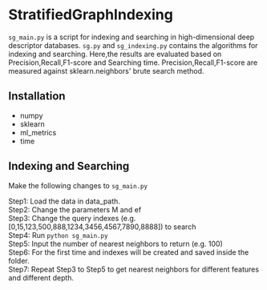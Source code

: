 # StratifiedGraphIndexing
```sg_main.py``` is a script for indexing and searching in high-dimensional deep descriptor databases. ```sg.py``` and ```sg_indexing.py``` contains the algorithms for indexing and searching. Here,the results are evaluated based on Precision,Recall,F1-score and Searching time. Precision,Recall,F1-score are measured against sklearn.neighbors' brute search method.

## Installation
* numpy
* sklearn
* ml_metrics
* time



## Indexing and Searching

Make the following changes to ```sg_main.py```

Step1:  Load the data in data_path.  
Step2:  Change the parameters M and ef  
Step3:  Change the query indexes (e.g. [0,15,123,500,888,1234,3456,4567,7890,8888]) to search  
Step4:  Run ``` python sg_main.py ```  
Step5:  Input the number of nearest neighbors to return (e.g. 100)  
Step6:  For the first time and indexes will be created and saved inside the folder.  
Step7:  Repeat Step3 to Step5 to get nearest neighbors for different features and different depth.
